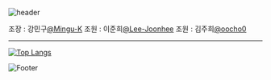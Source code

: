 ![header](https://capsule-render.vercel.app/api?type=rounded&color=auto&height=120&section=header&text=3조github!&fontSize=40)


조장 : 강민구[@Mingu-K](https://github.com/Mingu-K)
조원 : 이준희[@Lee-Joonhee](https://github.com/Lee-Joonhee)
조원 : 김주희[@oocho0](https://github.com/oocho0)


---

[![Top Langs](https://github-readme-stats.vercel.app/api/top-langs/?username=oocho0)](https://github.com/oocho0/github-readme-stats)


![Footer](https://capsule-render.vercel.app/api?type=waving&color=auto&height=150&section=footer)
